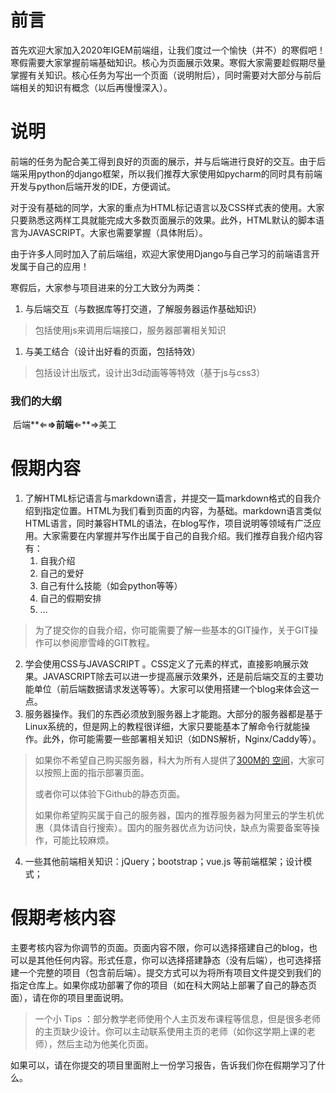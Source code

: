 



# 前言

首先欢迎大家加入2020年IGEM前端组，让我们度过一个愉快（并不）的寒假吧！寒假需要大家掌握前端基础知识。核心为页面展示效果。寒假大家需要趁假期尽量掌握有关知识。核心任务为写出一个页面（说明附后），同时需要对大部分与前后端相关的知识有概念（以后再慢慢深入）。

# 说明

前端的任务为配合美工得到良好的页面的展示，并与后端进行良好的交互。由于后端采用python的django框架，所以我们推荐大家使用如pycharm的同时具有前端开发与python后端开发的IDE，方便调试。

对于没有基础的同学，大家的重点为HTML标记语言以及CSS样式表的使用。大家只要熟悉这两样工具就能完成大多数页面展示的效果。此外，HTML默认的脚本语言为JAVASCRIPT。大家也需要掌握（具体附后）。

 由于许多人同时加入了前后端组，欢迎大家使用Django与自己学习的前端语言开发属于自己的应用！

寒假后，大家参与项目进来的分工大致分为两类：

1. 与后端交互（与数据库等打交道，了解服务器运作基础知识）

> 包括使用js来调用后端接口，服务器部署相关知识

1. 与美工结合（设计出好看的页面，包括特效）

> 包括设计出版式，设计出3d动画等等特效（基于js与css3）

### 我们的大纲

​															后端**⇐**⇒前端**⇐**⇒美工



# 假期内容

1. 了解HTML标记语言与markdown语言，并提交一篇markdown格式的自我介绍到指定位置。HTML为我们看到页面的内容，为基础。markdown语言类似HTML语言，同时兼容HTML的语法，在blog写作，项目说明等领域有广泛应用。大家需要在内掌握并写作出属于自己的自我介绍。我们推荐自我介绍内容有：
   1. 自我介绍
   2. 自己的爱好
   3. 自己有什么技能（如会python等等）
   4. 自己的假期安排
   5. ... 

> 为了提交你的自我介绍，你可能需要了解一些基本的GIT操作，关于GIT操作可以参阅廖雪峰的GIT教程。

2. 学会使用CSS与JAVASCRIPT 。CSS定义了元素的样式，直接影响展示效果。JAVASCRIPT除去可以进一步提高展示效果外，还是前后端交互的主要功能单位（前后端数据请求发送等等）。大家可以使用搭建一个blog来体会这一点。
3. 服务器操作。我们的东西必须放到服务器上才能跑。大部分的服务器都是基于Linux系统的，但是网上的教程很详细，大家只要能基本了解命令行就能操作。此外，你可能需要一些部署相关知识（如DNS解析，Nginx/Caddy等）。

> 如果你不希望自己购买服务器，科大为所有人提供了[300M的 空间](http://home.ustc.edu.cn)，大家可以按照上面的指示部署页面。
>
> 或者你可以体验下Github的静态页面。
>
> 如果你希望购买属于自己的服务器，国内的推荐服务器为阿里云的学生机优惠（具体请自行搜索）。国内的服务器优点为访问快，缺点为需要备案等操作，可能比较麻烦。

4. 一些其他前端相关知识：jQuery；bootstrap；vue.js 等前端框架；设计模式；

# 假期考核内容

主要考核内容为你调节的页面。页面内容不限，你可以选择搭建自己的blog，也可以是其他任何内容。形式任意，你可以选择搭建静态（没有后端），也可选择搭建一个完整的项目（包含前后端）。提交方式可以为将所有项目文件提交到我们的指定仓库上。如果你成功部署了你的项目（如在科大网站上部署了自己的静态页面），请在你的项目里面说明。

> 一个小 Tips ：部分教学老师使用个人主页发布课程等信息，但是很多老师的主页缺少设计。你可以主动联系使用主页的老师（如你这学期上课的老师），然后主动为他美化页面。

如果可以，请在你提交的项目里面附上一份学习报告，告诉我们你在假期学习了什么。




